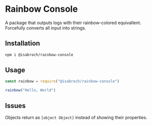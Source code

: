 # Rainbow Console
A package that outputs logs with their rainbow-colored equivallent.\
Forcefully converts all input into strings.

## Installation
```bash
npm i @isabroch/rainbow-console
```

## Usage
```js
const rainbow = require("@isabroch/rainbow-console")

rainbow("Hello, World")
```

## Issues
Objects return as `[object Object]` instead of showing their properties.
